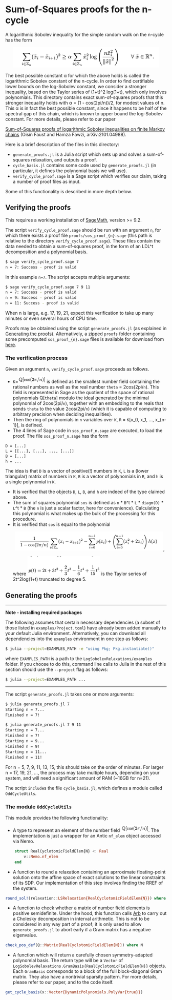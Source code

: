 # Sum-of-Squares proofs for the n-cycle

A logarithmic Sobolev inequality for the simple random walk on the n-cycle has the form
<p align=center><img src=../img/ls.png></p>
The best possible constant α for which the above holds is called the logarithmic Sobolev constant of the n-cycle.
In order to find certifiable lower bounds on the log-Sobolev constant, we consider a stronger inequality, based on the Taylor series of (1+t)^2
log(1+t), which only involves polynomials.
This directory contains exact sum-of-squares proofs that this stronger inequality holds with α = (1 - cos(2pi/n))/2, for modest values of n.
This α is in fact the best possible constant, since it happens to be half of the spectral gap of this chain, which is known to upper bound the log-Sobolev constant.
For more details, please refer to our paper

[Sum-of-Squares proofs of logarithmic Sobolev inequalities on finite Markov chains](https://arxiv.org/abs/2101.04988)
(Oisín Faust and Hamza Fawzi, arXiv:2101.04988).

Here is a brief description of the files in this directory:
- `generate_proofs.jl` is a Julia script which sets up and solves a sum-of-squares relaxation, and outputs a proof.
- `cycle_basis.jl` contains some code used by `generate_proofs.jl` (in particular, it defines the polynomial basis we will use).
- `verify_cycle_proof.sage` is a Sage script which verifies our claim, taking a number of proof files as input.

Some of this functionality is described in more depth below.

## Verifying the proofs

This requires a working installation of [SageMath](https://www.sagemath.org), version >= 9.2.

The script `verify_cycle_proof.sage` should be run with an argument `n`, for which there exists a proof file `proofs/sos_proof_{n}.sage` (this path is relative to the directory `verify_cycle_proof.sage`).
These files contain the data needed to obtain a sum-of-squares proof, in the form of an LDL^t decomposition and a polynomial basis.
```bash
$ sage verify_cycle_proof.sage 7
n = 7: Success - proof is valid
```
In this example `n=7`. The script accepts multiple arguments:
```bash
$ sage verify_cycle_proof.sage 7 9 11
n = 7: Success - proof is valid
n = 9: Success - proof is valid
n = 11: Success - proof is valid
```
When n is large, e.g. 17, 19, 21, expect this verification to take up many minutes or even several hours of CPU time.

Proofs may be obtained using the script `generate_proofs.jl` (as explained in [Generating the proofs](#Generating-the-proofs)).
Alternatively, a zipped `proofs` folder containing some precomputed `sos_proof_{n}.sage` files is available for download from [here](https://github.com/oisinfaust/LogSobolevRelaxations/releases/download/v0.1.0/proofs.zip).

### The verification process

Given an argument `n`, `verify_cycle_proof.sage` proceeds as follows.

- `K`=<img src=../img/nf.png> is defined as the smallest number field containing the rational numbers as well as the real number `theta` = 2cos(2pi/`n`).
This field is represented in Sage as the quotient of the space of rational polynomials Q[`theta`] modulo the ideal generated by the minimal polynomial of 2cos(2pi/`n`), together with an embedding to the reals that sends `theta` to the value 2cos(2pi/`n`) (which it is capable of computing to arbitrary precision when deciding inequalities).
- Then the ring of polynomials in `n` variables over `K`, `R` = `K`[x_0, x_1, ..., x_{n-1}], is defined.
- The 4 lines of Sage code in `sos_proof_n.sage` are executed, to load the proof.
The file `sos_proof_n.sage` has the form
```python3
D = [...]
L = [[...], [...], ..., [...]]
B = [...]
h = ...
```
The idea is that `D` is a vector of positive(!) numbers in `K`, `L` is a (lower triangular) matrix of numbers in `K`, `B` is a vector of polynomials in `R`, and `h` is a single polynomial in `K`.
- It is verified that the objects `D`, `L`, `B`, and `h` are indeed of the type claimed above.
- The sum of squares polynomial `sos` is defined as `n` * `B`^t * `L` * `diagm(D)` * `L`^t * `B` (the `n` is just a scalar factor, here for convenience).
Calculating this polynomial is what makes up the bulk of the processing for this procedure.
- It is verified that `sos` is equal to the polynomial  
  <p align=center><img src=../img/lhs.png>,</p>
  where <img src=../img/p.png> is the Taylor series of 2t^2log(1+t) truncated to degree 5.

## Generating the proofs
---
**Note - installing required packages**

The following assumes that certain necessary dependencies (a subset of those listed in `examples/Project.toml`) have already been added manually to your default Julia environment. Alternatively, you can download all dependencies into the `examples` environment in one step as follows:
```bash
$ julia --project=EXAMPLES_PATH -e "using Pkg; Pkg.instantiate()"
```
where `EXAMPLES_PATH` is a path to the `LogSobolevRelaxations/examples` folder.
If you choose to do this, command line calls to Julia in the rest of this section should use the ``--project`` flag as follows:

```bash
$ julia --project=EXAMPLES_PATH ...
```

---

The script `generate_proofs.jl` takes one or more arguments:
```bash
$ julia generate_proofs.jl 7
Starting n = 7...
Finished n = 7!
```
```bash
$ julia generate_proofs.jl 7 9 11
Starting n = 7...
Finished n = 7!
Starting n = 9...
Finished n = 9!
Starting n = 11...
Finished n = 11!
```
For n = 5, 7, 9, 11, 13, 15, this should take on the order of minutes. For larger n = 17, 19, 21, ..., the process may take multiple hours, depending on your system, and will need a significant amount of RAM (~16GB for n=21).

The script `include`s the file `cycle_basis.jl`, which defines a module called `OddCycleUtils`.

### The module `OddCycleUtils`

This module provides the following functionality:
- A type to represent an element of the number field <img src=../img/nf.png>.
The implementation is just a wrapper for an Antic `nf_elem` object accessed via Nemo.
```julia
    struct RealCyclotomicFieldElem{N} <: Real
        v::Nemo.nf_elem
    end
```
- A function to round a relaxation containing an aprroximate floating-point solution onto the affine space of exact solutions to the linear constraints of its SDP. Our implementation of this step involves finding the RREF of the system.
```julia
round_sol!(relaxation::LSRelaxation{RealCyclotomicFieldElem{N}}) where N
```
- A function to check whether a matrix of number field elements is positive semidefinite.
Under the hood, this function calls [Arb](https://arblib.org) to carry out a Cholesky decomposition in interval arithmetic.
This is not to be considered in any way part of a proof; it is only used to allow `generate_proofs.jl` to abort early if a Gram matrix has a negative eigenvalue.
```julia
check_pos_def(Q::Matrix{RealCyclotomicFieldElem{N}}) where N
```
- A function which will return a carefully chosen symmetry-adapted polynomial basis. The return type will be a `Vector` of `LogSobolevRelaxations.GramBasis{RealCyclotomicFieldElem{N}}` objects. Each `GramBasis` corresponds to a block of the full block-diagonal Gram matrix. They also have a nontrivial sparsity pattern. For more details, please refer to our paper, and to the code itself.
```julia
get_cycle_basis(x::Vector{DynamicPolynomials.PolyVar{true}})
```

